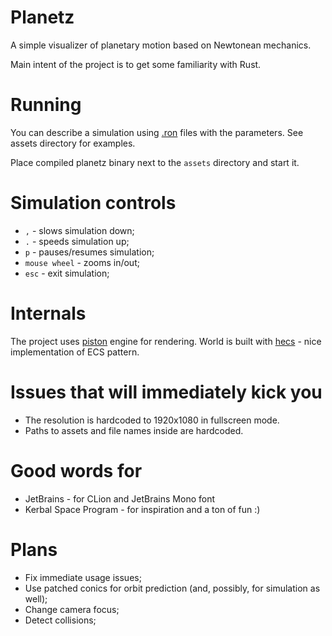 Planetz
=======

A simple visualizer of planetary motion based on Newtonean mechanics.

Main intent of the project is to get some familiarity with Rust.

# Running

You can describe a simulation using [.ron](https://github.com/ron-rs/ron) files with the parameters.
See assets directory for examples. 

Place compiled planetz binary next to the `assets` directory and start it.

# Simulation controls

* `,` - slows simulation down;
* `.` - speeds simulation up;
* `p` - pauses/resumes simulation;
* `mouse wheel` - zooms in/out;
* `esc` - exit simulation;

# Internals

The project uses [piston](https://www.piston.rs/) engine for rendering.
World is built with [hecs](https://github.com/Ralith/hecs) - nice implementation of ECS pattern.

# Issues that will immediately kick you

* The resolution is hardcoded to 1920x1080 in fullscreen mode.
* Paths to assets and file names inside are hardcoded.

# Good words for

* JetBrains - for CLion and JetBrains Mono font
* Kerbal Space Program - for inspiration and a ton of fun :)

# Plans

* Fix immediate usage issues;
* Use patched conics for orbit prediction (and, possibly, for simulation as well);
* Change camera focus;
* Detect collisions;
